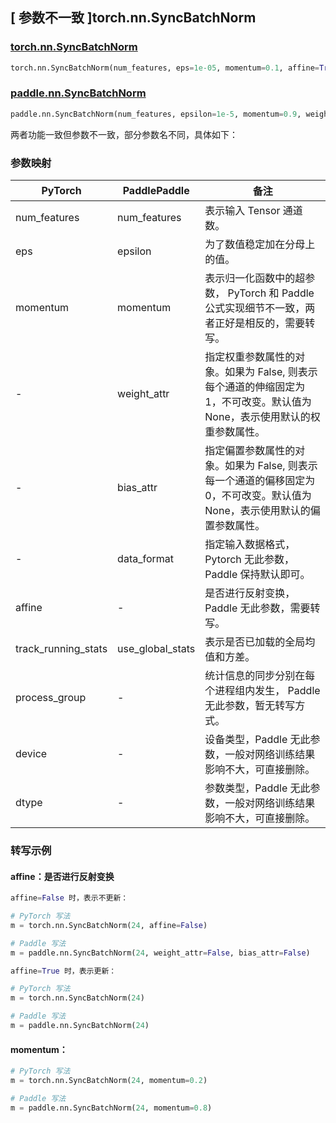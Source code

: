 ## [ 参数不一致 ]torch.nn.SyncBatchNorm
### [torch.nn.SyncBatchNorm](https://pytorch.org/docs/stable/generated/torch.nn.SyncBatchNorm.html#torch.nn.SyncBatchNorm)

```python
torch.nn.SyncBatchNorm(num_features, eps=1e-05, momentum=0.1, affine=True, track_running_stats=True, process_group=None, device=None, dtype=None)
```

### [paddle.nn.SyncBatchNorm](https://www.paddlepaddle.org.cn/documentation/docs/zh/develop/api/paddle/nn/SyncBatchNorm_cn.html#syncbatchnorm)

```python
paddle.nn.SyncBatchNorm(num_features, epsilon=1e-5, momentum=0.9, weight_attr=None, bias_attr=None, data_format='NCHW', name=None)
```

两者功能一致但参数不一致，部分参数名不同，具体如下：
### 参数映射
| PyTorch       | PaddlePaddle | 备注                                                   |
| ------------- | ------------ | ------------------------------------------------------ |
| num_features           | num_features      | 表示输入 Tensor 通道数。                                     |
| eps           | epsilon      | 为了数值稳定加在分母上的值。                                     |
| momentum           | momentum      | 表示归一化函数中的超参数， PyTorch 和 Paddle 公式实现细节不一致，两者正好是相反的，需要转写。                                     |
| -             | weight_attr  | 指定权重参数属性的对象。如果为 False, 则表示每个通道的伸缩固定为 1，不可改变。默认值为 None，表示使用默认的权重参数属性。 |
| -             | bias_attr    | 指定偏置参数属性的对象。如果为 False, 则表示每一个通道的偏移固定为 0，不可改变。默认值为 None，表示使用默认的偏置参数属性。 |
| -             | data_format  | 指定输入数据格式， Pytorch 无此参数，Paddle 保持默认即可。 |
| affine        | -            | 是否进行反射变换， Paddle 无此参数，需要转写。         |
| track_running_stats | use_global_stats | 表示是否已加载的全局均值和方差。         |
| process_group | -            | 统计信息的同步分别在每个进程组内发生， Paddle 无此参数，暂无转写方式。         |
| device        | -            | 设备类型，Paddle 无此参数，一般对网络训练结果影响不大，可直接删除。     |
| dtype         | -            | 参数类型，Paddle 无此参数，一般对网络训练结果影响不大，可直接删除。       |

### 转写示例
#### affine：是否进行反射变换
```python
affine=False 时，表示不更新：

# PyTorch 写法
m = torch.nn.SyncBatchNorm(24, affine=False)

# Paddle 写法
m = paddle.nn.SyncBatchNorm(24, weight_attr=False, bias_attr=False)

affine=True 时，表示更新：

# PyTorch 写法
m = torch.nn.SyncBatchNorm(24)

# Paddle 写法
m = paddle.nn.SyncBatchNorm(24)
```

#### momentum：
```python
# PyTorch 写法
m = torch.nn.SyncBatchNorm(24, momentum=0.2)

# Paddle 写法
m = paddle.nn.SyncBatchNorm(24, momentum=0.8)
```
